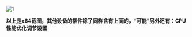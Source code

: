 ![1](https://user-images.githubusercontent.com/73426989/166226616-9e5b6c3c-6dce-4818-9376-82c3677b7ab1.png)            

**以上是x64截图，其他设备的插件除了同样含有上面的，“可能”另外还有：CPU性能优化调节设置**   
